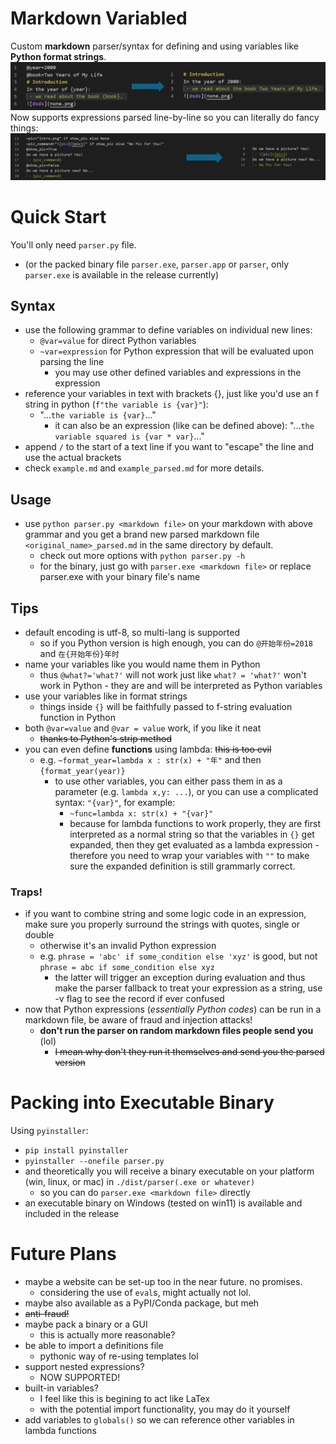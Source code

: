 # Markdown Variabled
Custom **markdown** parser/syntax for defining and using variables like **Python format strings**. 
![intro](intro.png)
Now supports expressions parsed line-by-line so you can literally do fancy things: 
![fancy](fancy.png)
# Quick Start
You'll only need `parser.py` file. 
 - (or the packed binary file `parser.exe`, `parser.app` or `parser`, only `parser.exe` is available in the release currently)
## Syntax
 - use the following grammar to define variables on individual new lines:
      - `@var=value` for direct Python variables
      - `~var=expression` for Python expression that will be evaluated upon parsing the line
         - you may use other defined variables and expressions in the expression
 - reference your variables in text with brackets {}, just like you'd use an f string in python (`f"the variable is {var}"`):
     - "...`the variable is {var}`..."
         - it can also be an expression (like can be defined above): "...`the variable squared is {var * var}`..."
 - append `/` to the start of a text line if you want to "escape" the line and use the actual brackets
 - check `example.md` and `example_parsed.md` for more details. 
## Usage
 - use `python parser.py <markdown file>` on your markdown with above grammar and you get a brand new parsed markdown file `<original_name>_parsed.md` in the same directory by default.
     - check out more options with `python parser.py -h`
     - for the binary, just go with `parser.exe <markdown file>` or replace parser.exe with your binary file's name
## Tips
 - default encoding is utf-8, so multi-lang is supported
     - so if you Python version is high enough, you can do `@开始年份=2018` and `在{开始年份}年时`
 - name your variables like you would name them in Python
     - thus `@what?='what?'` will not work just like `what? = 'what?'` won't work in Python - they are and will be interpreted as Python variables
 - use your variables like in format strings
     - things inside `{}` will be faithfully passed to f-string evaluation function in Python
 - both `@var=value` and `@var = value` work, if you like it neat
     - ~~thanks to Python's strip method~~
- you can even define **functions** using lambda: ~~this is too evil~~
     - e.g. `~format_year=lambda x : str(x) + "年"` and then `{format_year(year)}`
         - to use other variables, you can either pass them in as a parameter (e.g. `lambda x,y: ...`), or you can use a complicated syntax: `"{var}"`, for example: 
             - `~func=lambda x: str(x) + "{var}"`
             - because for lambda functions to work properly, they are first interpreted as a normal string so that the variables in `{}` get expanded, then they get evaluated as a lambda expression - therefore you need to wrap your variables with `""` to make sure the expanded definition is still grammarly correct. 
### Traps!
- if you want to combine string and some logic code in an expression, make sure you properly surround the strings with quotes, single or double
    - otherwise it's an invalid Python expression
    - e.g. `phrase = 'abc' if some_condition else 'xyz'` is good, but not `phrase = abc if some_condition else xyz`
        - the latter will trigger an exception during evaluation and thus make the parser fallback to treat your expression as a string, use -v flag to see the record if ever confused
- now that Python expressions (*essentially Python codes*) can be run in a markdown file, be aware of fraud and injection attacks! 
     - **don't run the parser on random markdown files people send you** (lol)
         - ~~I mean why don't they run it themselves and send you the parsed version~~

# Packing into Executable Binary
Using `pyinstaller`: 
 - `pip install pyinstaller`
 - `pyinstaller --onefile parser.py`
 - and theoretically you will receive a binary executable on your platform (win, linux, or mac) in `./dist/parser(.exe or whatever)`
     - so you can do `parser.exe <markdown file>` directly
 - an executable binary on Windows (tested on win11) is available and included in the release

# Future Plans
 - maybe a website can be set-up too in the near future. no promises.
     - considering the use of `eval`s, might actually not lol. 
 - maybe also available as a PyPI/Conda package, but meh
 - ~~anti-fraud!~~
 - maybe pack a binary or a GUI
     - this is actually more reasonable?
 - be able to import a definitions file
     - pythonic way of re-using templates lol
 - support nested expressions? 
     - NOW SUPPORTED! 
 - built-in variables? 
     - I feel like this is begining to act like LaTex
     - with the potential import functionality, you may do it yourself
 - add variables to `globals()` so we can reference other variables in lambda functions
